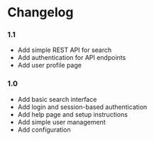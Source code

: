 # Changelog

### 1.1
- Add simple REST API for search
- Add authentication for API endpoints
- Add user profile page

### 1.0
- Add basic search interface
- Add login and session-based authentication
- Add help page and setup instructions
- Add simple user management
- Add configuration
